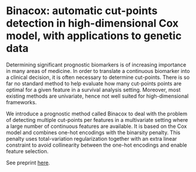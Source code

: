 # Binacox: automatic cut-points detection in high-dimensional Cox model, with applications to genetic data

Determining significant prognostic biomarkers is of increasing importance in many
areas of medicine. In order to translate a continuous biomarker into a clinical decision,
it is often necessary to determine cut-points. There is so far no standard
method to help evaluate how many cut-points points are optimal for a given feature
in a survival analysis setting. Moreover, most existing methods are univariate, hence
not well suited for high-dimensional frameworks. 

We introduce a prognostic method called Binacox to deal with the problem of detecting multiple cut-points per
features in a multivariate setting where a large number of continuous features are
available. It is based on the Cox model and combines one-hot encodings with the
binarsity penalty. This penalty uses total-variation regularization together with an
extra linear constraint to avoid collinearity between the one-hot encodings and enable
feature selection. 

See preprint [here](http://simonbussy.fr/papers/binacox.pdf).
